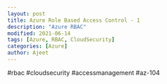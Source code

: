 ```yaml
---
layout: post
title: Azure Role Based Access Control - 1
description: "Azure RBAC"
modified: 2021-06-14
tags: [Azure, RBAC, CloudSecurity]
categories: [Azure]
author: Ajeet
---
```










#rbac #cloudsecurity #accessmanagement #az-104

